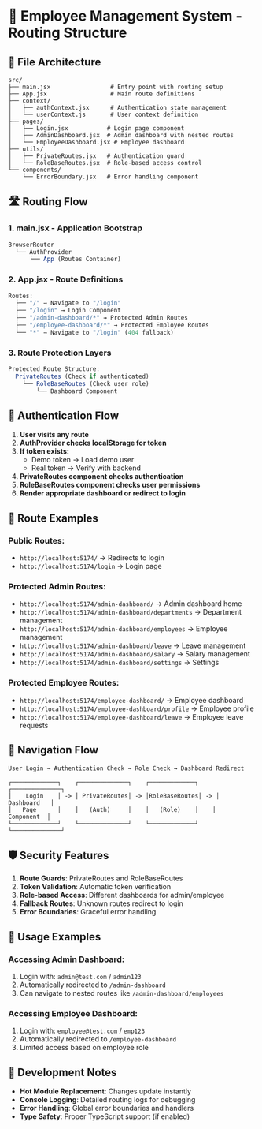 # 🚀 Employee Management System - Routing Structure

## 📁 File Architecture

```
src/
├── main.jsx                 # Entry point with routing setup
├── App.jsx                  # Main route definitions
├── context/
│   ├── authContext.jsx      # Authentication state management
│   └── userContext.js       # User context definition
├── pages/
│   ├── Login.jsx           # Login page component
│   ├── AdminDashboard.jsx  # Admin dashboard with nested routes
│   └── EmployeeDashboard.jsx # Employee dashboard
├── utils/
│   ├── PrivateRoutes.jsx   # Authentication guard
│   └── RoleBaseRoutes.jsx  # Role-based access control
└── components/
    └── ErrorBoundary.jsx   # Error handling component
```

## 🛣️ Routing Flow

### 1. **main.jsx - Application Bootstrap**
```jsx
BrowserRouter
  └── AuthProvider
      └── App (Routes Container)
```

### 2. **App.jsx - Route Definitions**
```jsx
Routes:
  ├── "/" → Navigate to "/login"
  ├── "/login" → Login Component
  ├── "/admin-dashboard/*" → Protected Admin Routes
  ├── "/employee-dashboard/*" → Protected Employee Routes
  └── "*" → Navigate to "/login" (404 fallback)
```

### 3. **Route Protection Layers**
```jsx
Protected Route Structure:
  PrivateRoutes (Check if authenticated)
    └── RoleBaseRoutes (Check user role)
        └── Dashboard Component
```

## 🔐 Authentication Flow

1. **User visits any route**
2. **AuthProvider checks localStorage for token**
3. **If token exists:**
   - Demo token → Load demo user
   - Real token → Verify with backend
4. **PrivateRoutes component checks authentication**
5. **RoleBaseRoutes component checks user permissions**
6. **Render appropriate dashboard or redirect to login**

## 📍 Route Examples

### Public Routes:
- `http://localhost:5174/` → Redirects to login
- `http://localhost:5174/login` → Login page

### Protected Admin Routes:
- `http://localhost:5174/admin-dashboard/` → Admin dashboard home
- `http://localhost:5174/admin-dashboard/departments` → Department management
- `http://localhost:5174/admin-dashboard/employees` → Employee management
- `http://localhost:5174/admin-dashboard/leave` → Leave management
- `http://localhost:5174/admin-dashboard/salary` → Salary management
- `http://localhost:5174/admin-dashboard/settings` → Settings

### Protected Employee Routes:
- `http://localhost:5174/employee-dashboard/` → Employee dashboard
- `http://localhost:5174/employee-dashboard/profile` → Employee profile
- `http://localhost:5174/employee-dashboard/leave` → Employee leave requests

## 🔄 Navigation Flow

```
User Login → Authentication Check → Role Check → Dashboard Redirect

┌─────────────┐    ┌──────────────┐    ┌─────────────┐    ┌──────────────┐
│    Login    │ -> │ PrivateRoutes│ -> │RoleBaseRoutes│ -> │  Dashboard   │
│   Page      │    │   (Auth)     │    │   (Role)    │    │   Component  │
└─────────────┘    └──────────────┘    └─────────────┘    └──────────────┘
```

## 🛡️ Security Features

1. **Route Guards**: PrivateRoutes and RoleBaseRoutes
2. **Token Validation**: Automatic token verification
3. **Role-based Access**: Different dashboards for admin/employee
4. **Fallback Routes**: Unknown routes redirect to login
5. **Error Boundaries**: Graceful error handling

## 📝 Usage Examples

### Accessing Admin Dashboard:
1. Login with: `admin@test.com` / `admin123`
2. Automatically redirected to `/admin-dashboard`
3. Can navigate to nested routes like `/admin-dashboard/employees`

### Accessing Employee Dashboard:
1. Login with: `employee@test.com` / `emp123`
2. Automatically redirected to `/employee-dashboard`
3. Limited access based on employee role

## 🔧 Development Notes

- **Hot Module Replacement**: Changes update instantly
- **Console Logging**: Detailed routing logs for debugging
- **Error Handling**: Global error boundaries and handlers
- **Type Safety**: Proper TypeScript support (if enabled)
